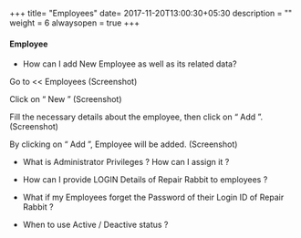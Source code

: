+++
title= "Employees"
date= 2017-11-20T13:00:30+05:30
description = ""
weight = 6
alwaysopen = true
+++

#### Employee 

* How can I add New Employee as well as its related data?

Go to << Employees 
         (Screenshot)

Click on “ New ”
         (Screenshot)

Fill the necessary details about the employee, then click on “ Add ”.
         (Screenshot) 

By clicking on “ Add ”, Employee will be added.
         (Screenshot) 


* What is Administrator Privileges ? How can I assign it ?



* How can I provide LOGIN Details of Repair Rabbit to employees ?



* What if my Employees forget the Password of their Login ID of Repair Rabbit ?

* When to use Active / Deactive status ?



